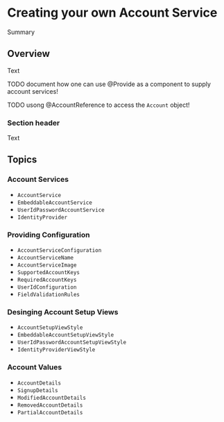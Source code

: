 # Creating your own Account Service

<!--@START_MENU_TOKEN@-->Summary<!--@END_MENU_TOKEN@-->

<!--
                  
This source file is part of the Spezi open-source project

SPDX-FileCopyrightText: 2023 Stanford University and the project authors (see CONTRIBUTORS.md)

SPDX-License-Identifier: MIT
             
-->

## Overview

<!--@START_MENU_TOKEN@-->Text<!--@END_MENU_TOKEN@-->

TODO document how one can use @Provide as a component to supply account services!

TODO usong @AccountReference to access the ``Account`` object!

### Section header

<!--@START_MENU_TOKEN@-->Text<!--@END_MENU_TOKEN@-->

## Topics

### Account Services

- ``AccountService``
- ``EmbeddableAccountService``
- ``UserIdPasswordAccountService``
- ``IdentityProvider``

### Providing Configuration

- ``AccountServiceConfiguration``
- ``AccountServiceName``
- ``AccountServiceImage``
- ``SupportedAccountKeys``
- ``RequiredAccountKeys``
- ``UserIdConfiguration``
- ``FieldValidationRules``

### Desinging Account Setup Views

- ``AccountSetupViewStyle``
- ``EmbeddableAccountSetupViewStyle``
- ``UserIdPasswordAccountSetupViewStyle``
- ``IdentityProviderViewStyle``

### Account Values

- ``AccountDetails``
- ``SignupDetails``
- ``ModifiedAccountDetails``
- ``RemovedAccountDetails``
- ``PartialAccountDetails``
